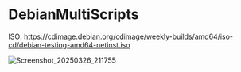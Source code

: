 # DebianMultiScripts

ISO: https://cdimage.debian.org/cdimage/weekly-builds/amd64/iso-cd/debian-testing-amd64-netinst.iso

![Screenshot_20250326_211755](https://github.com/user-attachments/assets/1fd8db37-0854-46cd-8222-2959b45fbf86)
